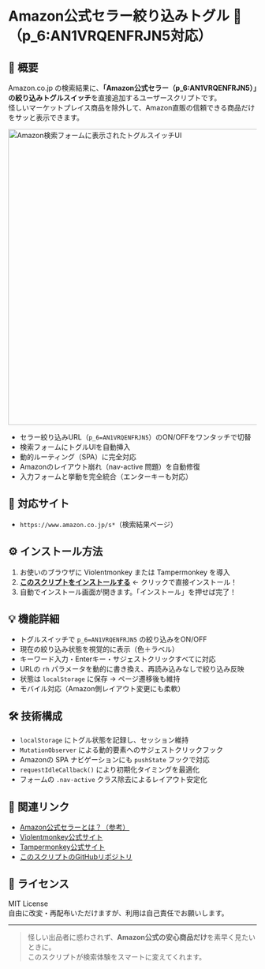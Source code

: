 # Amazon公式セラー絞り込みトグル 🔄（p_6:AN1VRQENFRJN5対応）

## 📌 概要

Amazon.co.jp の検索結果に、**「Amazon公式セラー（p_6:AN1VRQENFRJN5）」の絞り込みトグルスイッチ**を直接追加するユーザースクリプトです。  
怪しいマーケットプレイス商品を除外して、Amazon直販の信頼できる商品だけをサッと表示できます。

<p>
  <img src=".github/images/amazon_p6_toggle_image01.png" alt="Amazon検索フォームに表示されたトグルスイッチUI" width="600">
</p>

- セラー絞り込みURL（`p_6=AN1VRQENFRJN5`）のON/OFFをワンタッチで切替
- 検索フォームにトグルUIを自動挿入
- 動的ルーティング（SPA）に完全対応
- Amazonのレイアウト崩れ（nav-active 問題）を自動修復
- 入力フォームと挙動を完全統合（エンターキーも対応）

## 🧩 対応サイト

- `https://www.amazon.co.jp/s*`（検索結果ページ）

## ⚙️ インストール方法

1. お使いのブラウザに Violentmonkey または Tampermonkey を導入
2. **[このスクリプトをインストールする](https://raw.githubusercontent.com/koyasi777/amazon-seller-filter-toggle/main/amazon-official-seller-filter-toggle.user.js)** ← クリックで直接インストール！
3. 自動でインストール画面が開きます。「インストール」を押せば完了！

## 💡 機能詳細

- トグルスイッチで `p_6=AN1VRQENFRJN5` の絞り込みをON/OFF
- 現在の絞り込み状態を視覚的に表示（色＋ラベル）
- キーワード入力・Enterキー・サジェストクリックすべてに対応
- URLの `rh` パラメータを動的に書き換え、再読み込みなしで絞り込み反映
- 状態は `localStorage` に保存 → ページ遷移後も維持
- モバイル対応（Amazon側レイアウト変更にも柔軟）

## 🛠 技術構成

- `localStorage` にトグル状態を記録し、セッション維持
- `MutationObserver` による動的要素へのサジェストクリックフック
- Amazonの SPA ナビゲーションにも `pushState` フックで対応
- `requestIdleCallback()` により初期化タイミングを最適化
- フォームの `.nav-active` クラス除去によるレイアウト安定化

## 🔗 関連リンク

- [Amazon公式セラーとは？（参考）](https://www.amazon.co.jp/)
- [Violentmonkey公式サイト](https://violentmonkey.github.io/)
- [Tampermonkey公式サイト](https://www.tampermonkey.net/)
- [このスクリプトのGitHubリポジトリ](https://github.com/koyasi777/amazon-seller-filter-toggle)

## 📜 ライセンス

MIT License  
自由に改変・再配布いただけますが、利用は自己責任でお願いします。

---

> 怪しい出品者に惑わされず、**Amazon公式の安心商品だけ**を素早く見たいときに。  
> このスクリプトが検索体験をスマートに変えてくれます。
